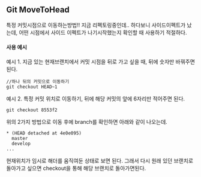 ## Git MoveToHead

특정 커밋시점으로 이동하는방법!! 지금 리펙토링중인데.. 하다보니 사이드이펙트가 났는데, 어떤 시점에서 사이드 이펙트가 나기시작했는지 확인할 때 사용하기 적절하다.

#### 사용 예시

예시 1. 지금 있는 현재브랜치에서 커밋 시점을 뒤로 가고 싶을 때, 뒤에 숫자만 바꿔주면 된다.

```
//하나 뒤의 커밋으로 이동하기
git checkout HEAD~1

```


예시 2. 특정 커밋 위치로 이동하기, 뒤에 해당 커밋의 앞에 6자리만 적어주면 된다.

```
git checkout 8553f2
```

위의 2가지 방법으로 이동 후에 branch를 확인하면 아래와 같이 나오는데.

```
* (HEAD detached at 4e0e095)
  master
  develop
...

```

현재위치가 임시로 해더를 움직여둔 상태로 보면 된다. 그래서 다시 원래 있던 브랜치로 돌아가고 싶으면 checkout을 통해 해당 브랜치로 돌아가면된다.

